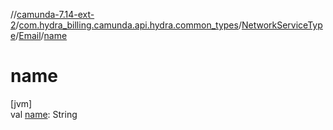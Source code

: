 //[camunda-7.14-ext-2](../../../../index.md)/[com.hydra_billing.camunda.api.hydra.common_types](../../index.md)/[NetworkServiceType](../index.md)/[Email](index.md)/[name](name.md)

# name

[jvm]\
val [name](name.md): String
